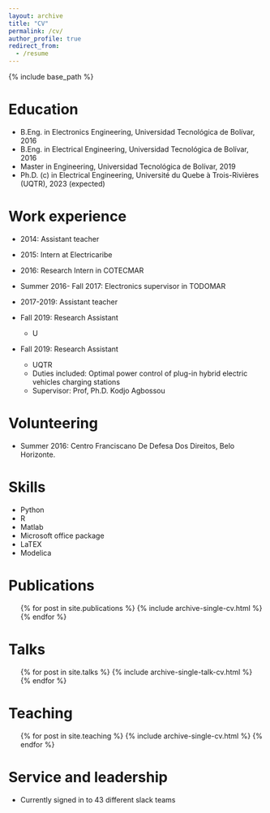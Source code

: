 ```yaml
---
layout: archive
title: "CV"
permalink: /cv/
author_profile: true
redirect_from:
  - /resume
---
```


{% include base_path %}

Education
======
* B.Eng. in Electronics Engineering, Universidad Tecnológica de Bolívar, 2016
* B.Eng. in Electrical Engineering, Universidad Tecnológica de Bolívar, 2016
* Master in Engineering, Universidad Tecnológica de Bolívar, 2019
* Ph.D. (c) in Electrical Engineering, Université du Quebe à Trois-Rivières (UQTR), 2023 (expected)

Work experience
======
* 2014: Assistant teacher 
* 2015: Intern at Electricaribe
* 2016: Research Intern in COTECMAR 
* Summer 2016- Fall 2017: Electronics supervisor in TODOMAR
* 2017-2019: Assistant teacher
* Fall 2019: Research Assistant
  * U

* Fall 2019: Research Assistant
  * UQTR
  * Duties included: Optimal power control of plug-in hybrid electric vehicles charging stations
  * Supervisor: Prof, Ph.D. Kodjo Agbossou

  
Volunteering
======

* Summer 2016: Centro Franciscano De Defesa Dos Direitos, Belo Horizonte. 

Skills
======
* Python
* R
* Matlab
* Microsoft office package
* LaTEX 
* Modelica



Publications
======
  <ul>{% for post in site.publications %}
    {% include archive-single-cv.html %}
  {% endfor %}</ul>
  
Talks
======
  <ul>{% for post in site.talks %}
    {% include archive-single-talk-cv.html %}
  {% endfor %}</ul>
  
Teaching
======
  <ul>{% for post in site.teaching %}
    {% include archive-single-cv.html %}
  {% endfor %}</ul>
  
Service and leadership
======
* Currently signed in to 43 different slack teams
